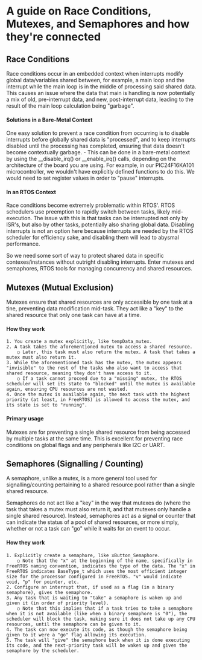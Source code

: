 # A guide on Race Conditions, Mutexes, and Semaphores and how they're connected

## Race Conditions

Race conditions occur in an embedded context when interrupts modify global data/variables shared between, for example, a main loop and the interrupt while the main loop is in the middle of processing said shared data. This causes an issue where the data that main is handling is now potentially a mix of old, pre-interrupt data, and new, post-interrupt data, leading to the result of the main loop calculation being "garbage".

#### Solutions in a Bare-Metal Context
One easy solution to prevent a race condition from occurring is to disable interrupts before globally shared data is "processed", and to keep interrupts disabled until the processing has completed, ensuring that data doesn't become contextually garbage.
	- This can be done in a bare-metal context by using the __disable_irq() or __enable_irq() calls, depending on the architecture of the board you are using. For example, in our PIC24F16KA101 microcontroller, we wouldn't have explicitly defined functions to do this. We would need to set register values in order to "pause" interrupts.

#### In an RTOS Context
Race conditions become extremely problematic within RTOS'. RTOS schedulers use preemption to rapidly switch between tasks, likely mid-execution. The issue with this is that tasks can be interrupted not only by ISR's, but also by other tasks, potentially also sharing global data. Disabling interrupts is not an option here because interrupts are needed by the RTOS scheduler for efficiency sake, and disabling them will lead to abysmal performance.

So we need some sort of way to protect shared data in specific contexes/instances without outright disabling interrupts. Enter mutexes and semaphores, RTOS tools for managing concurrency and shared resources.

## Mutexes (Mutual Exclusion)
Mutexes ensure that shared resources are only accessible by one task at a tine, preventing data modification mid-task. They act like a "key" to the shared resource that only one task can have at a time. 

#### How they work
	1. You create a mutex explicitly, like tempData_mutex.
	2. A task takes the aforementioned mutex to access a shared resource.
		○ Later, this task must also return the mutex. A task that takes a mutex must also return it.
	3. While the aforementioned task has the mutex, the mutex appears "invisible" to the rest of the tasks who also want to access that shared resource, meaning they don't have access to it.
		○ If a task cannot proceed due to a "missing" mutex, the RTOS scheduler will set its state to "blocked" until the mutex is available again, ensuring CPU resources are not wasted.
	4. Once the mutex is available again, the next task with the highest priority (at least, in FreeRTOS) is allowed to access the mutex, and its state is set to "running".

#### Primary usage
Mutexes are for preventing a single shared resource from being accessed by multiple tasks at the same time. This is excellent for preventing race conditions on global flags and any peripherals like I2C or UART.

## Semaphores (Signalling  / Counting)
A semaphore, unlike a mutex, is a more general tool used for signalling/counting pertaining to a shared resource pool rather than a single shared resource.

Semaphores do not act like a "key" in the way that mutexes do (where the task that takes a mutex must also return it, and that mutexes only handle a single shared resource). Instead, semaphores act as a signal or counter that can indicate the status of a pool of shared resources, or more simply, whether or not a task can "go" while it waits for an event to occur. 

#### How they work
	1. Explicitly create a semaphore, like xButton_Semaphore.
		○ Note that the "x" at the beginning of the name, specifically in FreeRTOS naming convention, indicates the type of the data. The "x" in FreeRTOS indicates BaseType_t which uses the most efficient integer size for the processor configured in FreeRTOS. "v" would indicate void, "p" for pointer, etc.
	2. Configure an interrupt that, if used as a flag (in a binary semaphore), gives the semaphore.
	3. Any task that is waiting to "take" a semaphore is waken up and given it (in order of priority level).
		○ Note that this implies that if a task tries to take a semaphore when it is not available (like when a binary semaphore is "0"), the scheduler will block the task, making sure it does not take up any CPU resources, until the semaphore can be given to it.
	4. The task can now execute its code, as though the semaphore being given to it were a "go" flag allowing its execution.
	5. The task will "give" the semaphore back when it is done executing its code, and the next-priority task will be waken up and given the semaphore by the scheduler.
